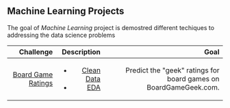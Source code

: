 ## Machine Learning Projects

The goal of *Machine Learning* project is demostred different techiques to addressing the data science problems

|Challenge|Description|Goal|
|--------:|----------:|---:|
|[Board Game Ratings](https://www.kaggle.com/c/sliced-s01e01/overview)|<ul><li>[Clean Data](https://github.com/carlosjimenez88M/DataScicencePortfolio/blob/master/Machine_Learning/Prediction/data_clean.R) </li> <li>[EDA](https://github.com/carlosjimenez88M/DataScicencePortfolio/blob/master/Machine_Learning/Prediction/EDA.md) </li></ul>|Predict the "geek" ratings for board games on BoardGameGeek.com. |